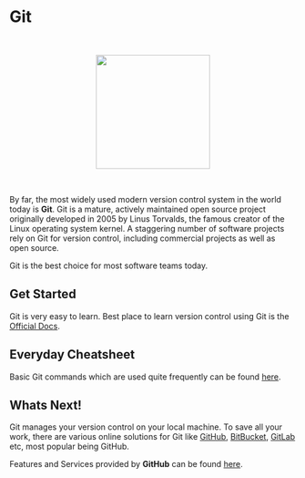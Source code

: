 # Git

<br>
<p align="center"><img src="https://i.ibb.co/LQSwVCG/Git-Icon-1788-C.png" height="200"></p>
<br>

By far, the most widely used modern version control system in the world today is **Git**. Git is a mature, actively maintained open source project originally developed in 2005 by Linus Torvalds, the famous creator of the Linux operating system kernel. A staggering number of software projects rely on Git for version control, including commercial projects as well as open source.

Git is the best choice for most software teams today.

## Get Started

Git is very easy to learn. Best place to learn version control using Git is the [Official Docs](https://git-scm.com/docs).

## Everyday Cheatsheet

Basic Git commands which are used quite frequently can be found [here](https://github.com/codechefvit/git-cheatsheet).

## Whats Next!

Git manages your version control on your local machine. To save all your work, there are various online solutions for Git like [GitHub](https://github.com), [BitBucket](https://bitbucket.org), [GitLab](https://about.gitlab.com) etc, most popular being GitHub.

Features and Services provided by **GitHub** can be found [here](./GITHUB.md).
